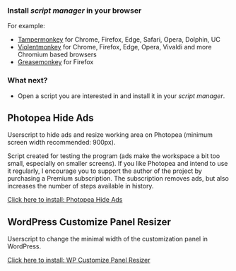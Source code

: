 ### Install _script manager_ in your browser

For example:

* [Tampermonkey](http://www.tampermonkey.net/) for Chrome, Firefox, Edge, Safari, Opera, Dolphin, UC
* [Violentmonkey](https://violentmonkey.github.io/) for Chrome, Firefox, Edge, Opera, Vivaldi and more Chromium based browsers
* [Greasemonkey](https://www.greasespot.net/) for Firefox

### What next?

* Open a script you are interested in and install it in your _script manager_.

## Photopea Hide Ads

Userscript to hide ads and resize working area on Photopea (minimum screen width recommended: 900px).

Script created for testing the program (ads make the workspace a bit too small, especially on smaller screens). If you like Photopea and intend to use it regularly, I encourage you to support the author of the project by purchasing a Premium subscription. The subscription removes ads, but also increases the number of steps available in history.

[Click here to install: Photopea Hide Ads](https://raw.githubusercontent.com/kasiaizak/userscripts/master/photopea-hide-ads.user.js)

## WordPress Customize Panel Resizer

Userscript to change the minimal width of the customization panel in WordPress.

[Click here to install: WP Customize Panel Resizer](https://raw.githubusercontent.com/kasiaizak/userscripts/master/wp-customize-panel-resizer.user.js)
